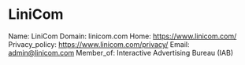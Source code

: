
# LiniCom

Name: LiniCom
Domain: linicom.com
Home: https://www.linicom.com/
Privacy_policy: https://www.linicom.com/privacy/
Email: admin@linicom.com
Member_of: Interactive Advertising Bureau (IAB)
